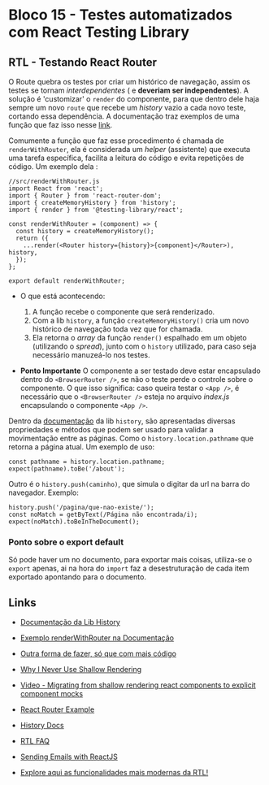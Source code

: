 # Bloco 15 - Testes automatizados com React Testing Library

## RTL - Testando React Router

O Route quebra os testes por criar um histórico de navegação, assim os testes se tornam *interdependentes* ( e **deveriam ser independentes**). A solução é 'customizar' o `render` do componente, para que dentro dele haja sempre um novo `route` que recebe um *history* vazio a cada novo teste, cortando essa dependência.
A documentação traz exemplos de uma função que faz isso nesse [link](https://testing-library.com/docs/example-react-router#reducing-boilerplate).

Comumente a função que faz esse procedimento é chamada de `renderWithRouter`, ela é considerada um *helper* (assistente) que executa uma tarefa específica, facilita a leitura do código e evita repetições de código.
Um exemplo dela :

```
//src/renderWithRouter.js
import React from 'react';
import { Router } from 'react-router-dom';
import { createMemoryHistory } from 'history';
import { render } from '@testing-library/react';

const renderWithRouter = (component) => {
  const history = createMemoryHistory();
  return ({
    ...render(<Router history={history}>{component}</Router>), history,
  });
};

export default renderWithRouter;
```

- O que está acontecendo:
  1. A função recebe o componente que será renderizado.
  2. Com a lib `history`, a função `createMemoryHistory()` cria um novo histórico de navegação toda vez que for chamada.
  3. Ela retorna o *array* da função `render()` espalhado em um objeto (utilizando o *spread*), junto com o `history` utilizado, para caso seja necessário manuzeá-lo nos testes.

- **Ponto Importante**
  O componente a ser testado deve estar encapsulado dentro do `<BrowserRouter />`, se não o teste perde o controle sobre o componente. O que isso significa: caso queira testar o `<App />`, é necessário que o `<BrowserRouter />` esteja no arquivo *index.js* encapsulando o componente `<App />`.

Dentro da [documentação](https://reacttraining.com/react-router/web/api/history) da lib `history`, são apresentadas diversas propriedades e métodos que podem ser usado para validar a movimentação entre as páginas. 
Como o `history.location.pathname` que retorna a página atual. Um exemplo de uso:

```
const pathname = history.location.pathname;
expect(pathname).toBe('/about');
```

Outro é o `history.push(caminho)`, que simula o digitar da url na barra do navegador. Exemplo:

```
history.push('/pagina/que-nao-existe/');
const noMatch = getByText(/Página não encontrada/i);
expect(noMatch).toBeInTheDocument();
```

### Ponto sobre o export default

Só pode haver um no documento, para exportar mais coisas, utiliza-se o `export` apenas, ai na hora do `import` faz a desestruturação de cada item exportado apontando para o documento.

## Links

- [Documentação da Lib History](https://reacttraining.com/react-router/web/api/history)
- [Exemplo renderWithRouter na Documentação](https://testing-library.com/docs/example-react-router#reducing-boilerplate)
- [Outra forma de fazer, só que com mais código](https://testing-library.com/docs/example-react-router)

- [Why I Never Use Shallow Rendering](https://kentcdodds.com/blog/why-i-never-use-shallow-rendering)
- [Video - Migrating from shallow rendering react components to explicit component mocks](https://www.youtube.com/watch?v=LHUdxkThTM0)
- [React Router Example](https://testing-library.com/docs/example-react-router)
- [History Docs](https://github.com/ReactTraining/history/tree/master/docs)
- [RTL FAQ](https://testing-library.com/docs/react-testing-library/faq)
- [Sending Emails with ReactJS](https://blog.mailtrap.io/react-send-email/)
- [Explore aqui as funcionalidades mais modernas da RTL!](https://kentcdodds.com/blog/common-mistakes-with-react-testing-library/)